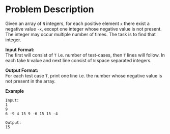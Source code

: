 # Problem Description

Given an array of `N` integers, for each positive element `x` there exist a negative value `-x`, except one integer whose negative value is not present. The integer may occur multiple number of times. The task is to find that integer.

**Input Format:**  
The first will consist of `T` i.e. number of test-cases, then `T` lines will follow. In each take `N` value and next line consist of `N` space separated integers.

**Output Format:**  
For each test case `T`, print one line i.e. the number whose negative value is not present in the array.

**Example**  
```
Input:
1
9
6 -9 4 15 9 -6 15 15 -4

Output:
15
```

